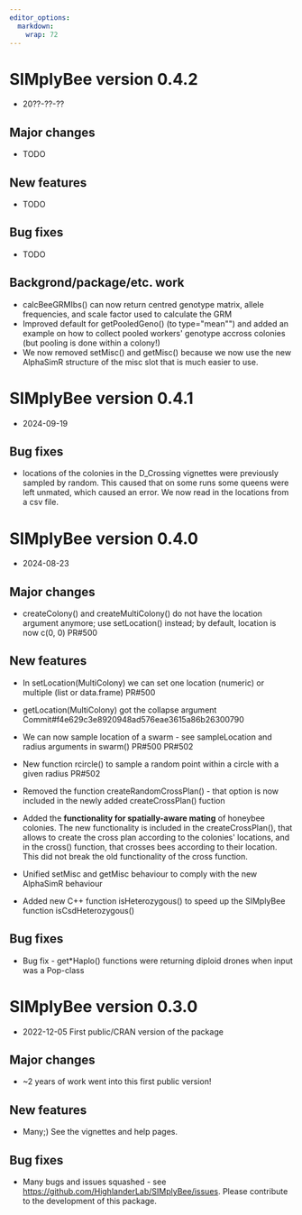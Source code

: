```yaml
---
editor_options: 
  markdown: 
    wrap: 72
---
```


# SIMplyBee version 0.4.2

-   20??-??-??

## Major changes
-   TODO

## New features
-   TODO

## Bug fixes
-   TODO

## Backgrond/package/etc. work
-   calcBeeGRMIbs() can now return centred genotype matrix, allele frequencies,
and scale factor used to calculate the GRM
-   Improved default for getPooledGeno() (to type="mean"") and added an example
on how to collect pooled workers' genotype accross colonies (but pooling is
done within a colony!)
-   We now removed setMisc() and getMisc() because we now use the new AlphaSimR
structure of the misc slot that is much easier to use.

# SIMplyBee version 0.4.1

-   2024-09-19

## Bug fixes

-   locations of the colonies in the D_Crossing vignettes were previously
sampled by random. This caused that on some runs some queens were left unmated,
which caused an error. We now read in the locations from a csv file.


# SIMplyBee version 0.4.0

-   2024-08-23

## Major changes

-   createColony() and createMultiColony() do not have the location
    argument anymore; use setLocation() instead; by default, location is
    now c(0, 0) PR#500


## New features
-   In setLocation(MultiColony) we can set one location (numeric) or
    multiple (list or data.frame) PR#500
-   getLocation(MultiColony) got the collapse argument
    Commit#f4e629c3e8920948ad576eae3615a86b26300790

-   We can now sample location of a swarm - see sampleLocation and
    radius arguments in swarm() PR#500 PR#502

-   New function rcircle() to sample a random point within a circle with
    a given radius PR#502

-   Removed the function createRandomCrossPlan() - that option is now
    included in the newly added createCrossPlan() fuction

-   Added the **functionality for spatially-aware mating** of honeybee
    colonies. The new functionality is included in the
    createCrossPlan(), that allows to create the cross plan according to
    the colonies' locations, and in the cross() function, that crosses
    bees according to their location. This did not break the old
    functionality of the cross function.
    
-  Unified setMisc and getMisc behaviour to comply with the new AlphaSimR behaviour

-  Added new C++ function isHeterozygous() to speed up the SIMplyBee function isCsdHeterozygous() 

## Bug fixes

-   Bug fix - get\*Haplo() functions were returning diploid drones when
    input was a Pop-class

# SIMplyBee version 0.3.0

-   2022-12-05 First public/CRAN version of the package

## Major changes

-   \~2 years of work went into this first public version!

## New features

-   Many;) See the vignettes and help pages.

## Bug fixes

-   Many bugs and issues squashed - see
    <https://github.com/HighlanderLab/SIMplyBee/issues>. Please
    contribute to the development of this package.
